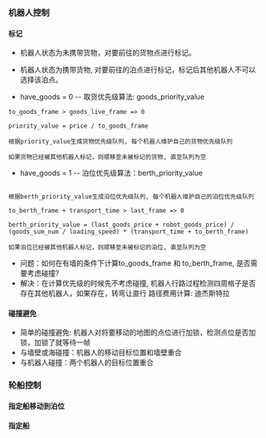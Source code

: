 ### 机器人控制

#### 标记

* 机器人状态为未携带货物，对要前往的货物点进行标记。

* 机器人状态为携带货物, 对要前往的泊点进行标记，标记后其他机器人不可以选择该泊点。

* have_goods = 0 -- 取货优先级算法: goods_priority_value 
```
to_goods_frame > goods_live_frame => 0 

priority_value = price / to_goods_frame

根据priority_value生成货物优先级队列, 每个机器人维护自己的货物优先级队列

如果货物已经被其他机器人标记，则顺移至未被标记的货物, 直至队列为空
```

* have_goods = 1 -- 泊位优先级算法：berth_priority_value 
```

根据berth_priority_value生成泊位优先级队列, 每个机器人维护自己的泊位优先级队列

to_berth_frame + transport_time > last_frame => 0

berth_priority_value = (last_goods_price + robot_goods_price) / (goods_sum_num / loading_speed) * (transport_time + to_berth_frame)

如果泊位已经被其他机器人标记，则顺移至未被标记的泊位, 直至队列为空
```

* 问题：如何在有墙的条件下计算to_goods_frame 和 to_berth_frame, 是否需要考虑碰撞?
* 解决：在计算优先级的时候先不考虑碰撞, 机器人行路过程检测四周格子是否存在其他机器人，如果存在，转弯让直行
        路径费用计算: 迪杰斯特拉

#### 碰撞避免
* 简单的碰撞避免: 机器人对将要移动的地图的点位进行加锁，检测点位是否加锁，加锁了就等待一帧
* 与墙壁或海碰撞：机器人的移动目标位置和墙壁重合
* 与机器人碰撞：两个机器人的目标位置重合

### 轮船控制

#### 指定船移动到泊位

#### 指定船